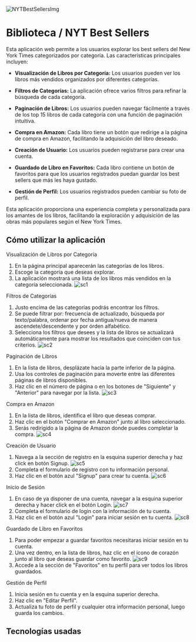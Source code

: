 ![NYTBestSellersImg](./assets/readme/nyytbestsellerswbg.png)
# Biblioteca / NYT Best Sellers

Esta aplicación web permite a los usuarios explorar los best sellers del New York Times categorizados por categoría. Las características principales incluyen:

* **Visualización de Libros por Categoría:** Los usuarios pueden ver los libros más vendidos organizados por diferentes categorías.

* **Filtros de Categorías:** La aplicación ofrece varios filtros para refinar la búsqueda de cada categoría.

* **Paginación de Libros:** Los usuarios pueden navegar fácilmente a través de los top 15 libros de cada categoría con una función de paginación intuitiva.

* **Compra en Amazon:** Cada libro tiene un botón que redirige a la página de compra en Amazon, facilitando la adquisición del libro deseado.

* **Creación de Usuario:** Los usuarios pueden registrarse para crear una cuenta.

* **Guardado de Libro en Favoritos:** Cada libro contiene un botón de favoritos para que los usuarios registrados puedan guardar los best sellers que más les haya gustado.

* **Gestión de Perfil:** Los usuarios registrados pueden cambiar su foto de perfil.

Esta aplicación proporciona una experiencia completa y personalizada para los amantes de los libros, facilitando la exploración y adquisición de las obras más populares según el New York Times.

## Cómo utilizar la aplicación

Visualización de Libros por Categoría
1) En la página principal aparecerán las categorías de los libros.
2) Escoge la categoría que deseas explorar.
3) La aplicación mostrará una lista de los libros más vendidos en la categoría seleccionada.
![sc1](./assets/readme/sc1.png)

Filtros de Categorías
1) Justo encima de las categorías podrás encontrar los filtros.
2) Se puede filtrar por: frecuencia de actualizado, búsqueda por texto/palabra, ordenar por fecha antigua/nueva de manera ascendete/descendente y por órden alfabético.
3) Selecciona los filtros que desees y la lista de libros se actualizará automáticamente para mostrar los resultados que coinciden con tus criterios.
![sc2](./assets/readme/sc2.png)

Paginación de Libros
1) En la lista de libros, desplázate hacia la parte inferior de la página.
2) Usa los controles de paginación para moverte entre las diferentes páginas de libros disponibles.
3) Haz clic en el número de página o en los botones de "Siguiente" y "Anterior" para navegar por la lista.
![sc3](./assets/readme/sc3.png)

Compra en Amazon
1) En la lista de libros, identifica el libro que deseas comprar.
2) Haz clic en el botón "Comprar en Amazon" junto al libro seleccionado.
3) Serás redirigido a la página de Amazon donde puedes completar la compra.
![sc4](./assets/readme/sc4.png)

Creación de Usuario
1) Navega a la sección de registro en la esquina superior derecha y haz click en botón Signup.
![sc5](./assets/readme/sc5.png)
2) Completa el formulario de registro con tu información personal.
3) Haz clic en el botón azul "Signup" para crear tu cuenta.
![sc6](./assets/readme/sc6.png)

Inicio de Sesión
1) En caso de ya disponer de una cuenta, navegar a la esquina superior derecha y hacer click en el botón Login.
![sc7](./assets/readme/sc7.png)
2) Completa el formulario de login con la información de tu cuenta.
3) Haz clic en el botón azul "Login" para iniciar sesión en tu cuenta.
![sc8](./assets/readme/sc8.png)

Guardado de Libro en Favoritos
1) Para poder empezar a guardar favoritos necesitaras iniciar sesión en tu cuenta.
2) Una vez dentro, en la lista de libros, haz clic en el ícono de corazón junto al libro que deseas guardar como favorito.
![sc9](./assets/readme/sc9.png)
3) Accede a la sección de "Favoritos" en tu perfil para ver todos los libros guardados.

Gestión de Perfil
1) Inicia sesión en tu cuenta y en la esquina superior derecha.
2) Haz clic en "Editar Perfil".
3) Actualiza tu foto de perfil y cualquier otra información personal, luego guarda los cambios.

## Tecnologías usadas

